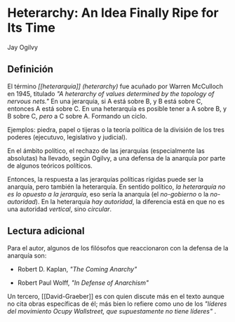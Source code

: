 # Heterarchy: An Idea Finally Ripe for Its Time
Jay Ogilvy


## Definición

El término _[[heterarquia]] (heterarchy)_ fue acuñado por Warren McCulloch en 1945, titulado _"A heterarchy of values determined by the topology of nervous nets."_ En una jerarquía, si A está sobre B, y B está sobre C, entonces A está sobre C. En una heterarquía es posible tener a A sobre B, y B sobre C, _pero_ a C sobre A. Formando un ciclo.

Ejemplos: piedra, papel o tijeras o la teoría política de la división de los tres poderes (ejecutuvo, legislativo y judicial).

En el ámbito político, el rechazo de las jerarquías (especialmente las absolutas) ha llevado, según Ogilvy, a una defensa de la anarquía por parte de algunos teóricos políticos.

Entonces, la respuesta a las jerarquías políticas rígidas puede ser la anarquía, pero también la heterarquía. En sentido político, _la heterarquía no es lo opuesto a la jerarquía_, eso sería la anarquía (el _no-gobierno_ o la _no-autoridad_). En la heterarquía _hay autoridad_, la diferencia está en que no es una autoridad _vertical_, sino _circular_.

## Lectura adicional

Para el autor, algunos de los filósofos que reaccionaron con la defensa de la anarquía son:

- Robert D. Kaplan, _"The Coming Anarchy"_

- Robert Paul Wolff, _"In Defense of Anarchism"_

Un tercero, [[David-Graeber]] es con quien discute más en el texto aunque no cita obras específicas de él; más bien lo refiere como uno de los _"líderes del movimiento Ocupy Wallstreet, que supuestamente no tiene líderes"_ .

